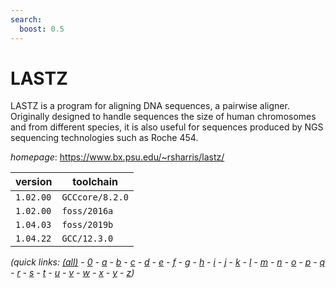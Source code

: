 ```yaml
---
search:
  boost: 0.5
---
```

# LASTZ

LASTZ is a program for aligning DNA sequences, a pairwise aligner. Originally designed to handle  sequences the size of human chromosomes and from different species, it is also useful for sequences produced by NGS   sequencing technologies such as Roche 454.

*homepage*: <https://www.bx.psu.edu/~rsharris/lastz/>

version | toolchain
--------|----------
``1.02.00`` | ``GCCcore/8.2.0``
``1.02.00`` | ``foss/2016a``
``1.04.03`` | ``foss/2019b``
``1.04.22`` | ``GCC/12.3.0``


*(quick links: [(all)](../index.md) - [0](../0/index.md) - [a](../a/index.md) - [b](../b/index.md) - [c](../c/index.md) - [d](../d/index.md) - [e](../e/index.md) - [f](../f/index.md) - [g](../g/index.md) - [h](../h/index.md) - [i](../i/index.md) - [j](../j/index.md) - [k](../k/index.md) - [l](../l/index.md) - [m](../m/index.md) - [n](../n/index.md) - [o](../o/index.md) - [p](../p/index.md) - [q](../q/index.md) - [r](../r/index.md) - [s](../s/index.md) - [t](../t/index.md) - [u](../u/index.md) - [v](../v/index.md) - [w](../w/index.md) - [x](../x/index.md) - [y](../y/index.md) - [z](../z/index.md))*

